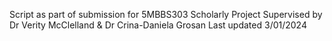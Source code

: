 Script as part of submission for 5MBBS303 Scholarly Project
Supervised by Dr Verity McClelland & Dr Crina-Daniela Grosan
Last updated 3/01/2024
